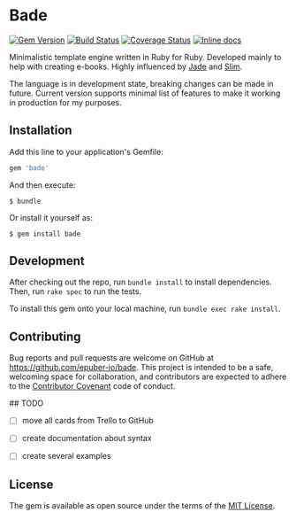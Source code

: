 
# Bade

[![Gem Version](https://badge.fury.io/rb/bade.svg)](http://badge.fury.io/rb/bade) [![Build Status](https://travis-ci.org/epuber-io/bade.svg?branch=master)](https://travis-ci.org/epuber-io/bade) [![Coverage Status](https://coveralls.io/repos/epuber-io/bade/badge.svg?branch=master&service=github)](https://coveralls.io/github/epuber-io/bade?branch=master) [![Inline docs](http://inch-ci.org/github/epuber-io/bade.svg?branch=master)](http://inch-ci.org/github/epuber-io/bade)


Minimalistic template engine written in Ruby for Ruby. Developed mainly to help with creating e-books. Highly influenced by [Jade](http://jade-lang.com) and [Slim](http://slim-lang.com).

The language is in development state, breaking changes can be made in future. Current version supports minimal list of features to make it working in production for my purposes.


## Installation

Add this line to your application's Gemfile:

```ruby
gem 'bade'
```

And then execute:

    $ bundle

Or install it yourself as:

    $ gem install bade


## Development

After checking out the repo, run `bundle install` to install dependencies. Then, run `rake spec` to run the tests.

To install this gem onto your local machine, run `bundle exec rake install`.


## Contributing

Bug reports and pull requests are welcome on GitHub at https://github.com/epuber-io/bade. This project is intended to be a safe, welcoming space for collaboration, and contributors are expected to adhere to the [Contributor Covenant](contributor-covenant.org) code of conduct.


## TODO

- [ ] move all cards from Trello to GitHub
- [ ] create documentation about syntax
- [ ] create several examples


## License

The gem is available as open source under the terms of the [MIT License](http://opensource.org/licenses/MIT).

